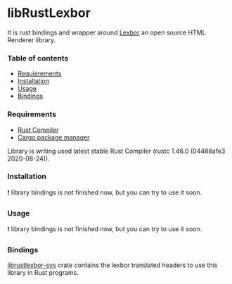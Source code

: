 # libRustLexbor

It is rust bindings and wrapper around [Lexbor](https://github.com/lexbor/lexbor) an open source HTML Renderer library.



### Table of contents

* [Requierements](#requirements)
* [Installation](#installation)
* [Usage](#usage)
* [Bindings](#bindings)



### Requirements

* [Rust Compiler](https://www.rust-lang.org/)
* [Cargo package manager](https://www.rust-lang.org/)

Library is writing used latest stable Rust Compiler (rustc 1.46.0 (04488afe3 2020-08-24)).



### Installation

:exclamation: library bindings is not finished now, but you can try to use it soon.



### Usage

:exclamation: library bindings is not finished now, but you can try to use it soon.



### Bindings

[librustlexbor-sys](https://github.com/isemenkov/librustlexbor/tree/master/librustlexbor-sys) crate contains the lexbor translated headers to use this library in Rust programs.